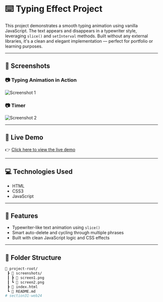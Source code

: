 # ⌨️ Typing Effect Project

This project demonstrates a smooth typing animation using vanilla JavaScript. The text appears and disappears in a typewriter style, leveraging `slice()` and `setInterval` methods. Built without any external libraries, it's a clean and elegant implementation — perfect for portfolio or learning purposes.

---

## 📸 Screenshots

### 📷 Typing Animation in Action
![Screenshot 1]()

### 📷 Timer
![Screenshot 2]()

---

## 🔗 Live Demo

👉 [Click here to view the live demo](https://your-demo-link-here.com)

---

## 💻 Technologies Used

- HTML
- CSS3 
- JavaScript 

---

## 📜 Features

- Typewriter-like text animation using `slice()`
- Smart auto-delete and cycling through multiple phrases
- Built with clean JavaScript logic and CSS effects

---

## 📂 Folder Structure

```bash
📁 project-root/
 ┣ 📂 screenshots/
 ┃ ┣ 📄 screen1.png
 ┃ ┗ 📄 screen2.png
 ┣ 📄 index.html
 ┗ 📄 README.md
# section31-web24
